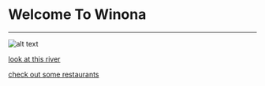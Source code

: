 # Welcome To Winona
___
![alt text](https://www.exploreminnesota.com/memberimage.ashx?id=11200&width=800&mar=1 "Winona")

[look at this river](http://stevski11.github.io/winona/rivers)

[check out some restaurants](http://stevski11.github.io/winona/restaurants)
